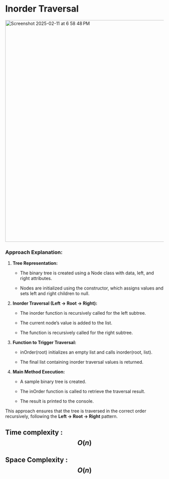 # Inorder Traversal


<img width="702" alt="Screenshot 2025-02-11 at 6 58 48 PM" src="https://github.com/user-attachments/assets/9198027e-5468-45c4-acca-c0e14c5000c4" />


### Approach Explanation:

1.  **Tree Representation:**
    
    *   The binary tree is created using a Node class with data, left, and right attributes.
        
    *   Nodes are initialized using the constructor, which assigns values and sets left and right children to null.
        
2.  **Inorder Traversal (Left → Root → Right):**
    
    *   The inorder function is recursively called for the left subtree.
        
    *   The current node’s value is added to the list.
        
    *   The function is recursively called for the right subtree.
        
3.  **Function to Trigger Traversal:**
    
    *   inOrder(root) initializes an empty list and calls inorder(root, list).
        
    *   The final list containing inorder traversal values is returned.
        
4.  **Main Method Execution:**
    
    *   A sample binary tree is created.
        
    *   The inOrder function is called to retrieve the traversal result.
        
    *   The result is printed to the console.
        

This approach ensures that the tree is traversed in the correct order recursively, following the **Left → Root → Right** pattern.

## Time complexity : $$O(n)$$
## Space Complexity : $$O(n)$$
